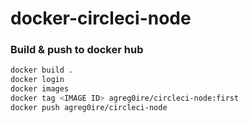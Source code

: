# docker-circleci-node

### Build & push to docker hub

```sh
docker build .
docker login
docker images
docker tag <IMAGE ID> agreg0ire/circleci-node:first
docker push agreg0ire/circleci-node
```
